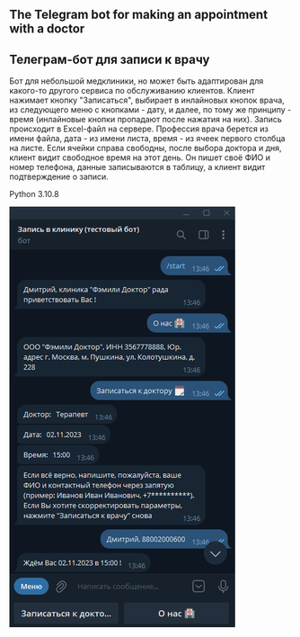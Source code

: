 ## The Telegram bot for making an appointment with a doctor

## Телеграм-бот для записи к врачу

Бот для небольшой медклиники, но может быть адаптирован для какого-то другого сервиса по обслуживанию клиентов.
Клиент нажимает кнопку "Записаться", выбирает в инлайновых кнопок врача, из следующего меню с кнопками - дату, и далее, по тому же принципу - время (инлайновые кнопки пропадают после нажатия на них).
Запись происходит в Excel-файл на сервере. Профессия врача берется из имени файла, дата - из имени листа, время - из ячеек первого столбца на листе.
Если ячейки справа свободны, после выбора доктора и дня, клиент видит свободное время на этот день. Он пишет своё ФИО и номер телефона, данные записываются в таблицу, а клиент видит подтверждение о записи.

Python 3.10.8

![Phone](https://github.com/Demston/Family_Doctor_test_bot/blob/main/med%20bot%20screenshot.png)
